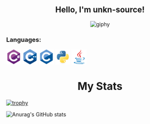 <h2 align="center">Hello, I'm unkn-source!</h2>

<div align="center">
  <img src="https://github.com/unkn-source/unkn-source/assets/165537535/06f81c01-b6fb-4592-87d1-8b0484987fd5" alt="giphy" width="500"/>
</div>

<h3 align="left">Languages:</h3>

[<img src="https://raw.githubusercontent.com/devicons/devicon/master/icons/csharp/csharp-original.svg" alt="csharp" width="40" height="40"/>](https://www.w3schools.com/cs/)
[<img src="https://raw.githubusercontent.com/devicons/devicon/master/icons/cplusplus/cplusplus-original.svg" alt="cplusplus" width="40" height="40"/>](https://www.w3schools.com/cpp/)
[<img src="https://raw.githubusercontent.com/devicons/devicon/master/icons/c/c-original.svg" alt="c" width="40" height="40"/>](https://www.cprogramming.com/)
[<img src="https://raw.githubusercontent.com/devicons/devicon/master/icons/python/python-original.svg" alt="python" width="40" height="40"/>](https://www.python.org)
[<img src="https://raw.githubusercontent.com/devicons/devicon/master/icons/java/java-original.svg" alt="java" width="40" height="40"/>](https://www.java.com)

<h1 align="center">My Stats</h1>

[![trophy](https://github-profile-trophy.vercel.app/?username=unkn-s0urc3&theme=darkhub)](https://github.com/ryo-ma/github-profile-trophy)


![Anurag's GitHub stats](https://github-readme-stats.vercel.app/api?username=unkn-s0urc3&show_icons=true&theme=dark)
